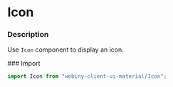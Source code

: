 # Icon

### Description
Use `Icon` component to display an icon.

### Import
```js
import Icon from "webiny-client-ui-material/Icon";
```